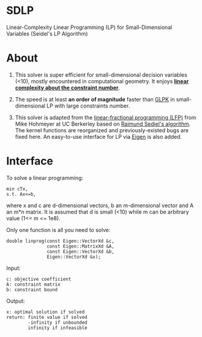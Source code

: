 # SDLP

Linear-Complexity Linear Programming (LP) for Small-Dimensional Variables (Seidel's LP Algorithm)

# About

1. This solver is super efficient for small-dimensional decision variables (<10), mostly encountered in computational geometry. It enjoys [__linear complexity about the constraint number__](https://dl.acm.org/doi/10.1145/2422.322418).

2. The speed is at least __an order of magnitude__ faster than [GLPK](https://en.wikipedia.org/wiki/GNU_Linear_Programming_Kit) in small-dimensional LP with large constraints number.

3. This solver is adapted from the [linear-fractional programming (LFP)](https://en.wikipedia.org/wiki/Linear-fractional_programming) from Mike Hohmeyer at UC Berkerley based on [Raimund Sediel's algorithm](https://link.springer.com/article/10.1007/BF02574699). The kernel functions are reorganized and previously-existed bugs are fixed here. An easy-to-use interface for LP via [Eigen](http://eigen.tuxfamily.org) is also added.

# Interface

To solve a linear programming:

    min cTx, 
    s.t. Ax<=b,
where x and c are d-dimensional vectors, b an m-dimensional vector and A an m*n matrix. It is assumed that d is small (<10) while m can be arbitrary value (1<= m <= 1e8).

Only one function is all you need to solve:

    double linprog(const Eigen::VectorXd &c, 
                   const Eigen::MatrixXd &A,
                   const Eigen::VectorXd &b,
                   Eigen::VectorXd &x);

Input:

    c: objective coefficient
    A: constraint matrix
    b: constraint bound

Output:

    x: optimal solution if solved
    return: finite value if solved
            -infinity if unbounded
            infinity if infeasible
